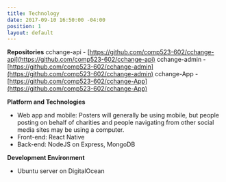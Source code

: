 ```yaml
---
title: Technology
date: 2017-09-10 16:50:00 -04:00
position: 1
layout: default
---
```


**Repositories**
cchange-api - [https://github.com/comp523-602/cchange-api](https://github.com/comp523-602/cchange-api)
cchange-admin - [https://github.com/comp523-602/cchange-admin](https://github.com/comp523-602/cchange-admin)
cchange-App - [https://github.com/comp523-602/cchange-App](https://github.com/comp523-602/cchange-App)

**Platform and Technologies**
* Web app and mobile: Posters will generally be using mobile, but people posting on behalf of charities and people navigating from other social media sites may be using a computer.
* Front-end: React Native
* Back-end: NodeJS on Express, MongoDB

**Development Environment**
* Ubuntu server on DigitalOcean